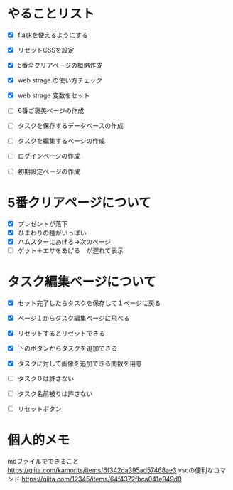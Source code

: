 # やることリスト
- [x] flaskを使えるようにする
- [x] リセットCSSを設定
- [x] 5番全クリアページの概略作成
- [x] web strage の使い方チェック
- [x] web strage 変数をセット
- [ ] 6番ご褒美ページの作成



- [ ] タスクを保存するデータベースの作成
- [ ] タスクを編集するページの作成
- [ ] ログインページの作成
- [ ] 初期設定ページの作成

# 5番クリアページについて
- [x] プレゼントが落下
- [x] ひまわりの種がいっぱい
- [x] ハムスターにあげる→次のページ
- [ ] ゲット＋エサをあげる　が遅れて表示

# タスク編集ページについて
- [x] セット完了したらタスクを保存して１ページに戻る
- [x] ページ１からタスク編集ページに飛べる
- [x] リセットするとリセットできる
- [x] 下のボタンからタスクを追加できる
- [x] タスクに対して画像を追加できる関数を用意
- [ ] タスク０は許さない
- [ ] タスク名前被りは許さない
- [ ] リセットボタン


# 個人的メモ
mdファイルでできること
https://qiita.com/kamorits/items/6f342da395ad57468ae3
vscの便利なコマンド
https://qiita.com/12345/items/64f4372fbca041e949d0